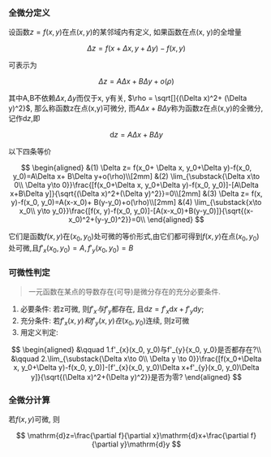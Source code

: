 ### 全微分定义

设函数$z= f(x,y)$在点$(x,y)$的某邻域内有定义, 如果函数在点(x, y)的全增量

$$
\Delta z= f(x+ \Delta x, y + \Delta y) - f(x, y)
$$

可表示为

$$
\Delta z= A \Delta x + B \Delta y + o(\rho)
$$

其中A,B不依赖$\Delta x,  \Delta y$而仅于x, y有关, $\rho = \sqrt[]{(\Delta x)^2+ (\Delta y)^2}$,
那么称函数z在点(x,y)可微分, 而$A \Delta x+ B \Delta y$称为函数z在点(x,y)的全微分, 记作$\mathrm{d}z$,即

$$
\mathrm{d}z= A \Delta x + B \Delta y
$$

以下四条等价

$$
\begin{aligned}
	&(1) \Delta z= f(x_0+ \Delta x, y_0+\Delta y)-f(x_0, y_0)=A\Delta x+ B\Delta y+o(\rho)\\[2mm]
	&(2) \lim_{\substack{\Delta x\to 0\\ \Delta y\to 0}}\frac{[f(x_0+\Delta x, y_0+\Delta y)-f(x_0, y_0)]-[A\Delta x+B\Delta y]}{\sqrt{(\Delta x)^2+(\Delta y)^2}}=0\\[2mm]
	&(3) \Delta z= f(x, y)-f(x_0, y_0)=A(x-x_0)+ B(y-y_0)+o(\rho)\\[2mm]
	&(4) \lim_{\substack{x\to x_0\\ y\to y_0}}\frac{[f(x, y)-f(x_0, y_0)]-[A(x-x_0)+B(y-y_0)]}{\sqrt{(x-x_0)^2+(y-y_0)^2}}=0\\
\end{aligned}
$$

它们是函数$f(x,y)$在$(x_0, y_0)$处可微的等价形式,由它们都可得到$f(x,y)$在点$(x_0, y_0)$处可微,且$f'_x(x_0, y_0)=A, f'_y(x_0, y_0)=B$

### 可微性判定

> 一元函数在某点的导数存在(可导)是微分存在的充分必要条件.

1. 必要条件: 若z可微, 则$f'_{x}与f'_{y}$都存在, 且$\mathrm{d}z = f'_x \mathrm{d}x+ f'_y \mathrm{d}y$;
2. 充分条件: 若$f'_{x}(x,y)和f'_{y}(x,y)在(x_0, y_{0})$连续, 则z可微
3. 用定义判定:

$$
\begin{aligned}
	&\qquad 1.f'_{x}(x_0, y_0)与f'_{y}{x_0, y_0}是否都存在?\\
	&\qquad 2.\lim_{\substack{\Delta x\to 0\\ \Delta y \to 0}}\frac{[f(x_0+\Delta x, y_0+\Delta y)-f(x_0, y_0)]-[f'_{x}(x_0, y_0)\Delta x+f'_{y}(x_0, y_0)\Delta y]}{\sqrt{(\Delta x)^2+(\Delta y)^2}}是否为零?
\end{aligned}
$$

### 全微分计算

若$f(x, y)$可微, 则

$$
\mathrm{d}z=\frac{\partial f}{\partial x}\mathrm{d}x+\frac{\partial f}{\partial y}\mathrm{d}y
$$
